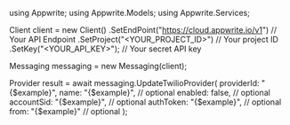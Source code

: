 using Appwrite;
using Appwrite.Models;
using Appwrite.Services;

Client client = new Client()
    .SetEndPoint("https://cloud.appwrite.io/v1") // Your API Endpoint
    .SetProject("<YOUR_PROJECT_ID>") // Your project ID
    .SetKey("<YOUR_API_KEY>"); // Your secret API key

Messaging messaging = new Messaging(client);

Provider result = await messaging.UpdateTwilioProvider(
    providerId: "{$example}",
    name: "{$example}", // optional
    enabled: false, // optional
    accountSid: "{$example}", // optional
    authToken: "{$example}", // optional
    from: "{$example}" // optional
);